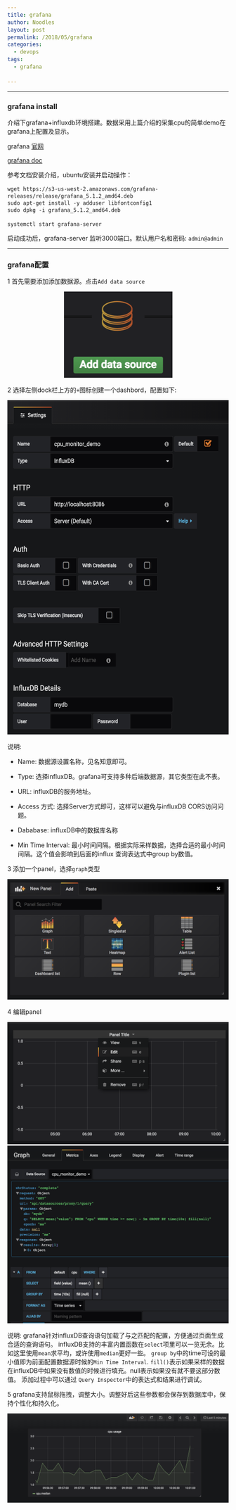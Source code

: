 ```yaml
---
title: grafana
author: Noodles
layout: post
permalink: /2018/05/grafana
categories:
  - devops
tags:
  - grafana
  
---
```


<!--more-->

 ---------------------------------------------------

### grafana install

  介绍下grafana+influxdb环境搭建。数据采用上篇介绍的采集cpu的简单demo在grafana上配置及显示。


  grafana [官网](https://grafana.com)

  [grafana doc](http://docs.grafana.org/)


参考文档安装介绍，ubuntu安装并启动操作：

    wget https://s3-us-west-2.amazonaws.com/grafana-releases/release/grafana_5.1.2_amd64.deb
    sudo apt-get install -y adduser libfontconfig1
    sudo dpkg -i grafana_5.1.2_amd64.deb

    systemctl start grafana-server

  启动成功后，grafana-server 监听3000端口。默认用户名和密码: `admin@admin`

--------------------------------------------------

### grafana配置

  1 首先需要添加添加数据源。点击`Add data source`

  <center><img src="/images/dev_ops/grafana/add_data_src.png"></center>

  2 选择左侧dock栏上方的`+`图标创建一个dashbord，配置如下:

  <center><img src="/images/dev_ops/grafana/dashboard_setting.png" width="600" height="760"></center>

  说明:

  - Name: 数据源设置名称，见名知意即可。
  - Type: 选择influxDB。grafana可支持多种后端数据源，其它类型在此不表。
  
  - URL: influxDB的服务地址。
  - Access 方式: 选择Server方式即可，这样可以避免与influxDB CORS访问问题。

  - Dababase: influxDB中的数据库名称
  - Min Time Interval: 最小时间间隔。根据实际采样数据，选择合适的最小时间间隔。这个值会影响到后面的influx 查询表达式中group by数值。

  3 添加一个panel，选择`graph`类型
  <center><img src="/images/dev_ops/grafana/add_panel.png"></center>

  4 编辑panel
  <center><img src="/images/dev_ops/grafana/panel_edit.png"></center>
  <center><img src="/images/dev_ops/grafana/panel_metrics.png"></center>

  说明:
  grafana针对influxDB查询语句加载了与之匹配的配置，方便通过页面生成合适的查询语句。
  influxDB支持的丰富内置函数在`select`项里可以一览无余。比如这里使用`mean`求平均，或许使用`median`更好一些。
  `group by`中的time可设的最小值即为前面配置数据源时候的`Min Time Interval`.
  `fill()`表示如果采样的数据在influxDB中如果没有数值的时候进行填充。null表示如果没有就不要这部分数值。
  添加过程中可以通过 `Query Inspector`中的表达式和结果进行调试。

  5 grafana支持鼠标拖拽，调整大小。调整好后这些参数都会保存到数据库中，保持个性化和持久化。
  <center><img src="/images/dev_ops/grafana/cpu_usage.png"></center>


